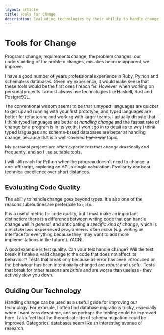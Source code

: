 ```yaml
---
layout: article
title: Tools for Change
description: Evaluating technologies by their ability to handle change.
---
```


# Tools for Change

Programs change, requirements change, the problem changes, our
understanding of the problem changes, mistakes become apparent, we
improve.

I have a good number of years professional experience in Ruby, Python and
schemaless databases. Given my experience, it would make sense that
these tools would be the first ones I reach for. However, when working
on personal projects I almost always use technologies like Haskell,
Rust and PostgreSQL.

The conventional wisdom seems to be that 'untyped' languages are
quicker to get up and running with your first prototype, and typed
languages are better for refactoring and working with larger teams. I
actually dispute that - I think typed languages are better at
*handling change* and the fastest rate of change for a program is in
its youth. I won't go in to detail as to *why* I think typed languages
and schema-based databases are better at handling change, because that
is a well-covered ~~flame war~~ topic.

My personal projects are often experiments that change drastically and
frequently, and so I use suitable tools.

I will still reach for Python when the program doesn't need to change:
a one-off script, exploring an API, a single calculation. Familarity
can beat technical excellence over short distances.

## Evaluating Code Quality

The ability to handle change goes beyond types. It's also one of the
reasons subroutines are preferable to `goto`.

It is a useful metric for code quality, but I must make an important
distinction: there is a difference between writing code that can
handle change well *in general*, and anticipating a *specific kind
of change*, which is a mistake less experienced programmers often
make (e.g. writing an interface for everything because they 'may want
to add more implementations in the future'). YAGNI.

A good example is test quality. Can your test handle change? Will
the test break if I make a valid change to the code that does not
affect its behaviour? Tests that break only because an error has been
introduced or the behaviour has been intentionally changed are
*robust* and useful. Tests that break for other reasons are
*brittle* and are worse than useless - they actively slow you down.

## Guiding Our Technology

Handling change can be used as a useful guide for improving our
technology. For example, I often find database migrations tricky,
especially when I want zero downtime, and so perhaps the tooling could
be improved here. I also feel that the theoretical side of schema
migration could be improved. Categorical databases seem like an
interesting avenue of research.
